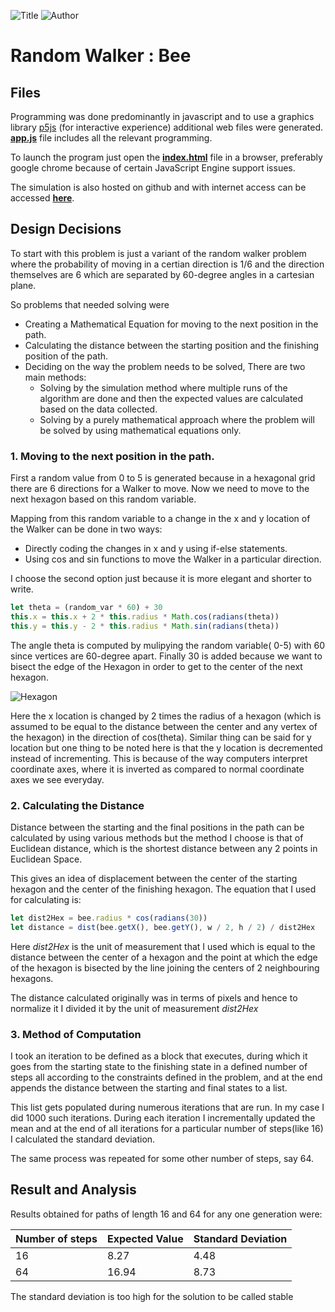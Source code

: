 ![Title](https://img.shields.io/badge/title-random%20bee%20walker-blue.svg)
![Author](https://img.shields.io/badge/author-samyak%20ahuja-orange.svg)

# Random Walker : Bee

## Files

Programming was done predominantly in javascript and to use
a graphics library [p5js](http://p5js.org/) (for interactive
experience) additional web files were generated. [__app.js__][app.js]
file includes all the relevant programming.

To launch the program just open the [__index.html__][index.html] 
file in a browser, preferably google chrome because of certain 
JavaScript Engine support issues.

The simulation is also hosted on github and with internet
access can be accessed [__here__][index.html].

## Design Decisions

To start with this problem is just a variant of the random
walker problem where the probability of moving in a certian
direction is 1/6 and the direction themselves are 6 which
are separated by 60-degree angles in a cartesian plane.

So problems that needed solving were
+ Creating a Mathematical Equation for moving to the next
position in the path.
+ Calculating the distance between the starting position
and the finishing position of the path.
+ Deciding on the way the problem needs to be solved, There
are two main methods:
    - Solving by the simulation method where multiple runs
    of the algorithm are done and then the expected values
    are calculated based on the data collected.
    - Solving by a purely mathematical approach where the 
    problem will be solved by using mathematical equations
    only.

### 1. Moving to the next position in the path.

First a random value from 0 to 5 is generated because in
a hexagonal grid there are 6 directions for a Walker to move.
Now we need to move to the next hexagon based on this random
variable. 

Mapping from this random variable to a change in 
the x and y location of the Walker can be done in two ways:
- Directly coding the changes in x and y using if-else
statements.
- Using cos and sin functions to move the Walker in a particular
direction.

I choose the second option just because it is more elegant and
shorter to write.

```javascript
let theta = (random_var * 60) + 30
this.x = this.x + 2 * this.radius * Math.cos(radians(theta))
this.y = this.y - 2 * this.radius * Math.sin(radians(theta))
```
The angle theta is computed by mulipying the random variable(
0-5) with 60 since vertices are 60-degree apart. Finally 30 is
added because we want to bisect the edge of the Hexagon in order
to get to the center of the next hexagon.

![Hexagon](https://samyakahuja.github.io/class/s1/mcs103/assignments/random_bee_walk/hexagon.png)

Here the x location is changed by 2 times the radius of a hexagon
(which is assumed to be equal to the distance between the center and
any vertex of the hexagon) in the direction of cos(theta). Similar
thing can be said for y location but one thing to be noted here is that
the y location is decremented instead of incrementing. This is because
of the way computers interpret coordinate axes, where it is inverted as
compared to normal coordinate axes we see everyday.


### 2. Calculating the Distance

Distance between the starting and the final positions in the path can
be calculated by using various methods but the method I choose is that
of Euclidean distance, which is the shortest distance between any 2 points
in Euclidean Space.

This gives an idea of displacement between the center of the starting
hexagon and the center of the finishing hexagon. The equation that I used
for calculating is: 

```javascript
let dist2Hex = bee.radius * cos(radians(30))
let distance = dist(bee.getX(), bee.getY(), w / 2, h / 2) / dist2Hex
```
Here _dist2Hex_ is the unit of measurement that I used which is equal to
the distance between the center of a hexagon and the point at which the
edge of the hexagon is bisected by the line joining the centers of 2
neighbouring hexagons.

The distance calculated originally was in terms of pixels and hence to
normalize it I divided it by the unit of measurement _dist2Hex_


### 3. Method of Computation

I took an iteration to be defined as a block that executes, during which
it goes from the starting state to the finishing state in a defined
number of steps all according to the constraints defined in the problem, 
and at the end appends the distance between the starting and final states
to a list.

This list gets populated during numerous iterations that are run. In my case
I did 1000 such iterations. During each iteration I incrementally updated the
mean and at the end of all iterations for a particular number of steps(like 16)
I calculated the standard deviation.

The same process was repeated for some other number of steps, say 64.

## Result and Analysis

Results obtained for paths of length 16 and 64 for any one generation were:

|Number of steps | Expected Value | Standard Deviation|
|----------------|----------------|-------------------|
|      16        |      8.27      |       4.48        |
|      64        |      16.94     |       8.73        |


The standard deviation is too high for the solution to be called stable


[comment]: # (Links to the references)

[app.js]: https://samyakahuja.github.io/class/s1/mcs103/assignments/random_bee_walk/app.js
[index.html]: https://samyakahuja.github.io/class/s1/mcs103/assignments/random_bee_walk/index.html

